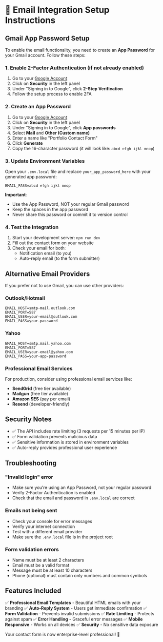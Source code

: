 # 📧 Email Integration Setup Instructions

## Gmail App Password Setup

To enable the email functionality, you need to create an **App Password** for your Gmail account. Follow these steps:

### 1. Enable 2-Factor Authentication (if not already enabled)
1. Go to your [Google Account](https://myaccount.google.com/)
2. Click on **Security** in the left panel
3. Under "Signing in to Google", click **2-Step Verification**
4. Follow the setup process to enable 2FA

### 2. Create an App Password
1. Go to your [Google Account](https://myaccount.google.com/)
2. Click on **Security** in the left panel
3. Under "Signing in to Google", click **App passwords**
4. Select **Mail** and **Other (Custom name)**
5. Enter a name like "Portfolio Contact Form"
6. Click **Generate**
7. Copy the 16-character password (it will look like: `abcd efgh ijkl mnop`)

### 3. Update Environment Variables
Open your `.env.local` file and replace `your_app_password_here` with your generated app password:

```env
EMAIL_PASS=abcd efgh ijkl mnop
```

**Important**: 
- Use the App Password, NOT your regular Gmail password
- Keep the spaces in the app password
- Never share this password or commit it to version control

### 4. Test the Integration
1. Start your development server: `npm run dev`
2. Fill out the contact form on your website
3. Check your email for both:
   - Notification email (to you)
   - Auto-reply email (to the form submitter)

## Alternative Email Providers

If you prefer not to use Gmail, you can use other providers:

### Outlook/Hotmail
```env
EMAIL_HOST=smtp-mail.outlook.com
EMAIL_PORT=587
EMAIL_USER=your-email@outlook.com
EMAIL_PASS=your-password
```

### Yahoo
```env
EMAIL_HOST=smtp.mail.yahoo.com
EMAIL_PORT=587
EMAIL_USER=your-email@yahoo.com
EMAIL_PASS=your-app-password
```

### Professional Email Services
For production, consider using professional email services like:
- **SendGrid** (free tier available)
- **Mailgun** (free tier available)
- **Amazon SES** (pay per email)
- **Resend** (developer-friendly)

## Security Notes
- ✅ The API includes rate limiting (3 requests per 15 minutes per IP)
- ✅ Form validation prevents malicious data
- ✅ Sensitive information is stored in environment variables
- ✅ Auto-reply provides professional user experience

## Troubleshooting

### "Invalid login" error
- Make sure you're using an App Password, not your regular password
- Verify 2-Factor Authentication is enabled
- Check that the email and password in `.env.local` are correct

### Emails not being sent
- Check your console for error messages
- Verify your internet connection
- Test with a different email provider
- Make sure the `.env.local` file is in the project root

### Form validation errors
- Name must be at least 2 characters
- Email must be a valid format
- Message must be at least 10 characters
- Phone (optional) must contain only numbers and common symbols

## Features Included

✅ **Professional Email Templates** - Beautiful HTML emails with your branding
✅ **Auto-Reply System** - Users get immediate confirmation
✅ **Form Validation** - Prevents invalid submissions
✅ **Rate Limiting** - Protects against spam
✅ **Error Handling** - Graceful error messages
✅ **Mobile Responsive** - Works on all devices
✅ **Security** - No sensitive data exposure

Your contact form is now enterprise-level professional! 🚀